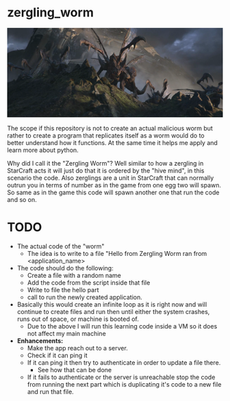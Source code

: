 # zergling_worm

![Zergling](Ch1Y0Z5.png)


The scope if this repository is not to create an actual malicious worm but rather to create a program that replicates itself as a worm would do to better understand how it functions.
At the same time it helps me apply and learn more about python.

Why did I call it the "Zergling Worm"?
 Well similar to how a zergling in StarCraft acts it will just do that it is ordered by the "hive mind", in this scenario the code. Also zerglings are a unit in StarCraft that can normally outrun you in terms of number as in the game from one egg two will spawn. So same as in the game this code will spawn another one that run the code and so on.

 
# TODO

* The actual code of the "worm"
    * The idea is to write to a file "Hello from Zergling Worm ran from <application_name>
* The code should do the following:
  * Create a file with a random name
  * Add the code from the script inside that file
  * Write to file the hello part
  * call to run the newly created application.
* Basically this would create an infinite loop as it is right now and will continue to create files and run then until either the system crashes, runs out of space, or machine is booted of.
  * Due to the above I will run this learning code inside a VM so it does not affect my main machine
* **Enhancements:**
  * Make the app reach out to a server.
  * Check if it can ping it
  * If it can ping it then try to authenticate in order to update a file there. 
    * See how that can be done
  * If it fails to authenticate or the server is unreachable stop the code from running the next part which is duplicating it's code to a new file and run that file.


